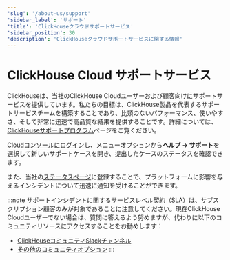 ```yaml
---
'slug': '/about-us/support'
'sidebar_label': 'サポート'
'title': 'ClickHouseクラウドサポートサービス'
'sidebar_position': 30
'description': 'ClickHouseクラウドサポートサービスに関する情報'
---
```





# ClickHouse Cloud サポートサービス

ClickHouseは、当社のClickHouse Cloudユーザーおよび顧客向けにサポートサービスを提供しています。私たちの目標は、ClickHouse製品を代表するサポートサービスチームを構築することであり、比類のないパフォーマンス、使いやすさ、そして非常に迅速で高品質な結果を提供することです。詳細については、[ClickHouseサポートプログラム](https://clickhouse.com/support/program/)ページをご覧ください。

[Cloudコンソールにログイン](https://console.clickhouse.cloud/support)し、メニューオプションから**ヘルプ -> サポート**を選択して新しいサポートケースを開き、提出したケースのステータスを確認できます。

また、当社の[ステータスページ](https://status.clickhouse.com)に登録することで、プラットフォームに影響を与えるインシデントについて迅速に通知を受けることができます。

:::note
サポートインシデントに関するサービスレベル契約（SLA）は、サブスクリプション顧客のみが対象であることに注意してください。現在ClickHouse Cloudユーザーでない場合は、質問に答えるよう努めますが、代わりに以下のコミュニティリソースにアクセスすることをお勧めします：

- [ClickHouseコミュニティSlackチャンネル](https://clickhouse.com/slack)
- [その他のコミュニティオプション](https://github.com/ClickHouse/ClickHouse/blob/master/README.md#useful-links)
:::
